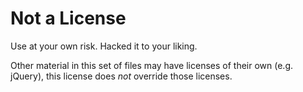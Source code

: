 Not a License
=============

Use at your own risk.
Hacked it to your liking.

Other material in this set of files may have licenses of their own (e.g. jQuery),  this license does *not* override those licenses.